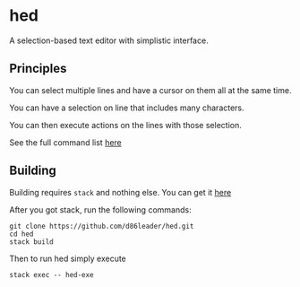 # hed

A selection-based text editor with simplistic interface.

## Principles

You can select multiple lines and have a cursor on them all at the same time.

You can have a selection on line that includes many characters.

You can then execute actions on the lines with those selection.

See the full command list [here](./commands.md)

## Building

Building requires `stack` and nothing else.
You can get it [here](https://docs.haskellstack.org)

After you got stack, run the following commands:
```
git clone https://github.com/d86leader/hed.git
cd hed
stack build
```

Then to run hed simply execute
```
stack exec -- hed-exe
```
